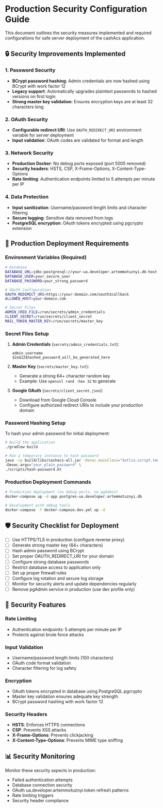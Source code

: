 # Production Security Configuration Guide

This document outlines the security measures implemented and required configurations for safe server deployment of the cashAcs application.

## 🔒 Security Improvements Implemented

### 1. Password Security
- **BCrypt password hashing**: Admin credentials are now hashed using BCrypt with work factor 12
- **Legacy support**: Automatically upgrades plaintext passwords to hashed versions on first login
- **Strong master key validation**: Ensures encryption keys are at least 32 characters long

### 2. OAuth Security
- **Configurable redirect URI**: Use `OAUTH_REDIRECT_URI` environment variable for server deployment
- **Input validation**: OAuth codes are validated for format and length

### 3. Network Security
- **Production Docker**: No debug ports exposed (port 5005 removed)
- **Security headers**: HSTS, CSP, X-Frame-Options, X-Content-Type-Options
- **Rate limiting**: Authentication endpoints limited to 5 attempts per minute per IP

### 4. Data Protection
- **Input sanitization**: Username/password length limits and character filtering
- **Secure logging**: Sensitive data removed from logs
- **PostgreSQL encryption**: OAuth tokens encrypted using pgcrypto extension

## 🚀 Production Deployment Requirements

### Environment Variables (Required)
```bash
# Database
DATABASE_URL=jdbc:postgresql://your-ua.developer.artemmotuznyi.db-host:5432/ktor_db
DATABASE_USER=your_secure_user
DATABASE_PASSWORD=your_strong_password

# OAuth Configuration  
OAUTH_REDIRECT_URI=https://your-domain.com/oauth2callback
ALLOWED_HOST=your-domain.com

# Secret Files
ADMIN_CRED_FILE=/run/secrets/admin_credentials
CLIENT_SECRET=/run/secrets/client_secret
MAIL_TOKEN_MASTER_KEY=/run/secrets/master_key
```

### Secret Files Setup

1. **Admin Credentials** (`secrets/admin_credentials.txt`):
   ```
   admin_username
   $2a$12$hashed_password_will_be_generated_here
   ```

2. **Master Key** (`secrets/master_key.txt`):
   - Generate a strong 64+ character random key
   - Example: Use `openssl rand -hex 32` to generate

3. **Google OAuth** (`secrets/client_secret.json`):
   - Download from Google Cloud Console
   - Configure authorized redirect URIs to include your production domain

### Password Hashing Setup
To hash your admin password for initial deployment:

```bash
# Build the application
./gradlew build

# Run a temporary instance to hash password
java -cp build/libs/cashacs-all.jar -Dexec.mainClass="kotlin.script.templates.ScriptTemplateWithArgs" \
-Dexec.args="your_plain_password" \
./scripts/hash-password.kt
```

### Production Deployment Commands
```bash
# Production deployment (no debug ports, no pgAdmin)
docker-compose up -d app postgres-ua.developer.artemmotuznyi.db

# Development with debug tools
docker-compose -f docker-compose.dev.yml up -d
```

## 🛡️ Security Checklist for Deployment

- [ ] Use HTTPS/TLS in production (configure reverse proxy)
- [ ] Generate strong master key (64+ characters)
- [ ] Hash admin password using BCrypt
- [ ] Set proper OAUTH_REDIRECT_URI for your domain
- [ ] Configure strong database passwords
- [ ] Restrict database access to application only
- [ ] Set up proper firewall rules
- [ ] Configure log rotation and secure log storage
- [ ] Monitor for security alerts and update dependencies regularly
- [ ] Remove pgAdmin service in production (use dev profile only)

## 🔧 Security Features

### Rate Limiting
- Authentication endpoints: 5 attempts per minute per IP
- Protects against brute force attacks

### Input Validation
- Username/password length limits (100 characters)
- OAuth code format validation
- Character filtering for log safety

### Encryption
- OAuth tokens encrypted in database using PostgreSQL pgcrypto
- Master key validation ensures adequate key strength
- BCrypt password hashing with work factor 12

### Security Headers
- **HSTS**: Enforces HTTPS connections
- **CSP**: Prevents XSS attacks
- **X-Frame-Options**: Prevents clickjacking
- **X-Content-Type-Options**: Prevents MIME type sniffing

## 📊 Security Monitoring

Monitor these security aspects in production:
- Failed authentication attempts
- Database connection security
- OAuth ua.developer.artemmotuznyi.token refresh patterns
- Rate limiting triggers
- Security header compliance
